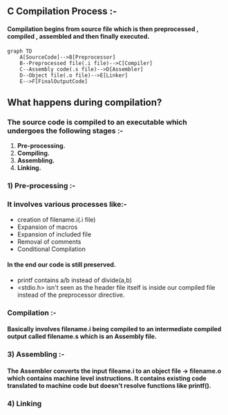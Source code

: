 ## C Compilation Process :-

#### Compilation begins from source file which is then preprocessed , compiled , assembled and then finally executed.

```mermaid
graph TD
    A[SourceCode]-->B[Preprocessor]
    B--Preprocessed file(.i file)-->C[Compiler]
    C--Assembly code(.s file)-->D[Assembler]
    D--Object file(.o file)-->E[Linker]
    E-->F[FinalOutputCode]
```

## What happens during compilation?
### The source code is compiled to an executable which undergoes the following stages :-
1) **Pre-processing.**
1) **Compiling.**
1) **Assembling.**
1) **Linking.**

### 1) **Pre-processing** :-
### It involves various processes like:-
* creation of filename.i(.i file)
* Expansion of macros
* Expansion of included file
* Removal of comments
* Conditional Compilation

#### In the end our code is still preserved.
* printf contains a/b instead of divide(a,b)
* &lt;stdio.h&gt; isn't seen as the header file itself is inside our compiled file instead of the preprocessor directive.

###  **Compilation** :-
#### Basically involves filename.i being compiled to an intermediate compiled output called filename.s which is an Assembly file.

### 3) **Assembling** :-
#### The Assembler converts the input fileame.i to an object file -> filename.o which contains machine level instructions. It contains existing code translated to machine code but doesn't resolve functions like printf().

### 4) **Linking**